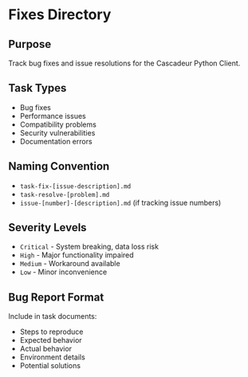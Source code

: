 # Fixes Directory

## Purpose
Track bug fixes and issue resolutions for the Cascadeur Python Client.

## Task Types
- Bug fixes
- Performance issues
- Compatibility problems
- Security vulnerabilities
- Documentation errors

## Naming Convention
- `task-fix-[issue-description].md`
- `task-resolve-[problem].md`
- `issue-[number]-[description].md` (if tracking issue numbers)

## Severity Levels
- `Critical` - System breaking, data loss risk
- `High` - Major functionality impaired
- `Medium` - Workaround available
- `Low` - Minor inconvenience

## Bug Report Format
Include in task documents:
- Steps to reproduce
- Expected behavior
- Actual behavior
- Environment details
- Potential solutions